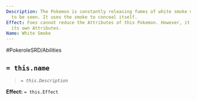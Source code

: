 ```yaml
---
Description: The Pokemon is constantly releasing fumes of white smoke making it difficult
  to be seen. It uses the smoke to conceal itself.
Effect: Foes cannot reduce the Attributes of this Pokemon. However, it can still lower
  its own Attributes.
Name: White Smoke
---
```


#PokeroleSRD/Abilities

## `= this.name`

> *`= this.Description`*

**Effect:** `= this.Effect`